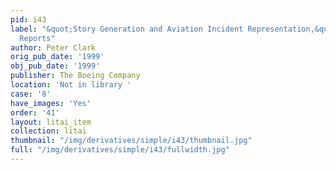 ```yaml
---
pid: i43
label: "&quot;Story Generation and Aviation Incident Representation,&quot; Incident
  Reports"
author: Peter Clark
orig_pub_date: '1999'
obj_pub_date: '1999'
publisher: The Boeing Company
location: 'Not in library '
case: '8'
have_images: 'Yes'
order: '41'
layout: litai_item
collection: litai
thumbnail: "/img/derivatives/simple/i43/thumbnail.jpg"
full: "/img/derivatives/simple/i43/fullwidth.jpg"
---
```

